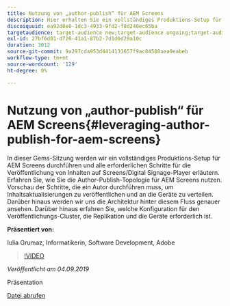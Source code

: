 ```yaml
---
title: Nutzung von „author-publish“ für AEM Screens
description: Hier erhalten Sie ein vollständiges Produktions-Setup für AEM Screens und lernen alle erforderlichen Schritte zur Veröffentlichung von Inhalten auf Screens/Digital Signage-Player kennen.
discoiquuid: ea92d8e0-1dc3-4933-9fd2-f8d240ec65ba
targetaudience: target-audience new;target-audience ongoing;target-audience upgrader
exl-id: 27bf6d01-d720-41a1-87b2-7d1d6d29a10c
duration: 3012
source-git-commit: 9a297cda953d4414131657f9ac84580aea0eabeb
workflow-type: tm+mt
source-wordcount: '129'
ht-degree: 0%

---
```


# Nutzung von „author-publish“ für AEM Screens{#leveraging-author-publish-for-aem-screens}

In dieser Gems-Sitzung werden wir ein vollständiges Produktions-Setup für AEM Screens durchführen und alle erforderlichen Schritte für die Veröffentlichung von Inhalten auf Screens/Digital Signage-Player erläutern. Erfahren Sie, wie Sie die Author-Publish-Topologie für AEM Screens nutzen. Vorschau der Schritte, die ein Autor durchführen muss, um Inhaltsaktualisierungen zu veröffentlichen und an die Geräte zu verteilen. Darüber hinaus werden wir uns die Architektur hinter diesem Fluss genauer ansehen. Darüber hinaus erfahren Sie, welche Konfiguration für den Veröffentlichungs-Cluster, die Replikation und die Geräte erforderlich ist.

**Präsentiert von:**

Iulia Grumaz, Informatikerin, Software Development, Adobe

>[!VIDEO](https://video.tv.adobe.com/v/28706/?quality=9)

*Veröffentlicht am 04.09.2019*

Präsentation

[Datei abrufen](assets/leveraging-author-publish-aem-screens-final.pdf)
